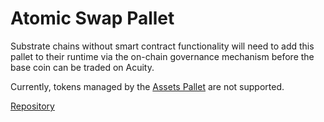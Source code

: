 # Atomic Swap Pallet

Substrate chains without smart contract functionality will need to add this pallet to their runtime via the on-chain governance mechanism before the base coin can be traded on Acuity.

Currently, tokens managed by the [Assets Pallet](https://marketplace.substrate.io/pallets/pallet-assets/) are not supported.

[Repository](https://github.com/acuity-social/acuity-atomic-swap-pallet)
